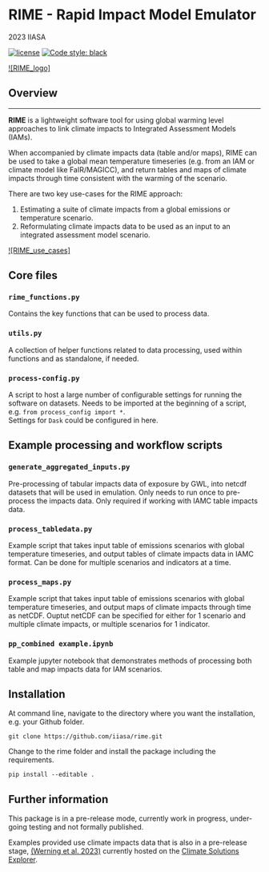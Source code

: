 # RIME - Rapid Impact Model Emulator

2023 IIASA

[![license](https://www.gnu.org/graphics/gplv3-with-text-136x68.png)](https://choosealicense.com/licenses/gpl-3.0/)
[![Code style: black](https://img.shields.io/badge/code%20style-black-000000.svg)](https://github.com/psf/black)  

[![RIME_logo]](https://github.com/iiasa/rime/assets/rime_logo2.png?raw=true)  

## Overview  
------------------  

**RIME** is a lightweight software tool for using global warming level approaches to link climate impacts to Integrated Assessment Models (IAMs).

When accompanied by climate impacts data (table and/or maps), RIME can be used to take a global mean temperature timeseries (e.g. from an IAM or climate model like FaIR/MAGICC), and return tables and maps of climate impacts through time consistent with the warming of the scenario.  

There are two key use-cases for the RIME approach:  
1. Estimating a suite of climate impacts from a global emissions or temperature scenario.  
2. Reformulating climate impacts data to be used as an input to an integrated assessment model scenario.  

[![RIME_use_cases]](https://github.com/iiasa/rime/assets/rime_use_cases.jpg?raw=true)


## Core files

### `rime_functions.py` 
Contains the key functions that can be used to process data. 

### `utils.py`
A collection of helper functions related to data processing, used within functions and as standalone, if needed.

### `process-config.py` 
A script to host a large number of configurable settings for running the software on datasets.
Needs to be imported at the beginning of a script, e.g. `from process_config import *`.  
Settings for `Dask` could be configured in here. 

## Example processing and workflow scripts

### `generate_aggregated_inputs.py` 
Pre-processing of tabular impacts data of exposure by GWL, into netcdf datasets that will be used in emulation. Only needs to run once to pre-process the impacts data. Only required if working with IAMC table impacts data.

### `process_tabledata.py` 
Example script that takes input table of emissions scenarios with global temperature timeseries, and output tables of climate impacts data in IAMC format. Can be done for multiple scenarios and indicators at a time. 

### `process_maps.py`  
Example script that takes input table of emissions scenarios with global temperature timeseries, and output maps of climate impacts through time as netCDF. Ouptut netCDF can be specified for either for 1 scenario and multiple climate impacts, or multiple scenarios for 1 indicator.

### `pp_combined example.ipynb`
Example jupyter notebook that demonstrates methods of processing both table and map impacts data for IAM scenarios.


## Installation

At command line, navigate to the directory where you want the installation, e.g. your Github folder.  

	git clone https://github.com/iiasa/rime.git

Change to the rime folder and install the package including the requirements.  

	pip install --editable .

## Further information
This package is in a pre-release mode, currently work in progress, under-going testing and not formally published.  

Examples provided use climate impacts data that is also in a pre-release stage, [(Werning et al. 2023)](https://zenodo.org/records/8134869) currently hosted on the [Climate Solutions Explorer](https://www.climate-solutions-explorer.eu/).

